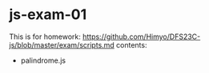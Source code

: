 # js-exam-01

This is for homework: https://github.com/Himyo/DFS23C-js/blob/master/exam/scripts.md
contents:
- palindrome.js